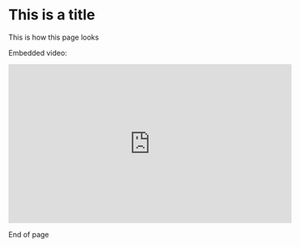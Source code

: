 # This is a title


This is how this page looks

Embedded video:

<iframe width="560" height="315" src="https://www.youtube.com/embed/QP5wfBSKQbs" title="YouTube video player" frameborder="0" allow="accelerometer; autoplay; clipboard-write; encrypted-media; gyroscope; picture-in-picture" allowfullscreen></iframe>

End of page
